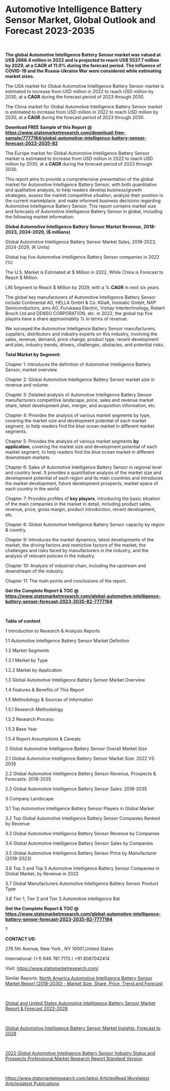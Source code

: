 <h1>Automotive Intelligence Battery Sensor Market, Global Outlook and Forecast 2023-2035</h1><br/><p><strong>The global Automotive Intelligence Battery Sensor market was valued at US$ 2666.4 million in 2022 and is projected to reach US$ 5537.7 million by 2029, at a <strong>CAGR</strong> of 11.0% during the forecast period. The influence of COVID-19 and the Russia-Ukraine War were considered while estimating market sizes.</strong></p>
 
 
 
 <p>The USA market for Global Automotive Intelligence Battery Sensor market is estimated to increase from USD million in 2022 to reach USD million by 2030, at a <strong>CAGR</strong> during the forecast period of 2023 through 2030.</p>
 
 
 
 <p>The China market for Global Automotive Intelligence Battery Sensor market is estimated to increase from USD million in 2022 to reach USD million by 2030, at a <strong>CAGR</strong> during the forecast period of 2023 through 2030.</p>
 
 
 
 <p><strong>Download FREE Sample of this Report @ <a href="https://www.statsmarketresearch.com/download-free-sample/7777164/global-automotive-intelligence-battery-sensor-forecast-2023-2035-82">https://www.statsmarketresearch.com/download-free-sample/7777164/global-automotive-intelligence-battery-sensor-forecast-2023-2035-82</a></strong></p>
 
 
 
 <p>The Europe market for Global Automotive Intelligence Battery Sensor market is estimated to increase from USD million in 2022 to reach USD million by 2030, at a <strong>CAGR</strong> during the forecast period of 2023 through 2030.</p>
 
 
 
 <p>This report aims to provide a comprehensive presentation of the global market for Automotive Intelligence Battery Sensor, with both quantitative and qualitative analysis, to help readers develop business/growth strategies, assess the market competitive situation, analyze their position in the current marketplace, and make informed business decisions regarding Automotive Intelligence Battery Sensor. This report contains market size and forecasts of Automotive Intelligence Battery Sensor in global, including the following market information:</p>
 
 
 
 <p><strong>Global Automotive Intelligence Battery Sensor Market Revenue, 2018-2023, 2024-2029, ($ millions)</strong></p>
 
 
 
 <p>Global Automotive Intelligence Battery Sensor Market Sales, 2018-2023, 2024-2029, (K Units)</p>
 
 
 
 <p>Global top five Automotive Intelligence Battery Sensor companies in 2022 (%)</p>
 
 
 
 <p>The U.S. Market is Estimated at $ Million in 2022, While China is Forecast to Reach $ Million.</p>
 
 
 
 <p>LIN Segment to Reach $ Million by 2029, with a % <strong>CAGR</strong> in next six years.</p>
 
 
 
 <p>The global key manufacturers of Automotive Intelligence Battery Sensor include Continental AG, HELLA GmbH & Co. KGaA, Inomatic GmbH, NXP Semiconductors, ams AG, Furukawa Electric, Vishay Intertechnology, Robert Bosch Ltd and DENSO CORPORATION, etc. in 2022, the global top five players have a share approximately % in terms of revenue.</p>
 
 
 
 <p>We surveyed the Automotive Intelligence Battery Sensor manufacturers, suppliers, distributors and industry experts on this industry, involving the sales, revenue, demand, price change, product type, recent development and plan, industry trends, drivers, challenges, obstacles, and potential risks.</p>
 
 
 
 <p><strong>Total Market by Segment:</strong></p>
 
 
 
 <p>Chapter 1: Introduces the definition of Automotive Intelligence Battery Sensor, market overview.</p>
 
 
 
 <p>Chapter 2: Global Automotive Intelligence Battery Sensor market size in revenue and volume.</p>
 
 
 
 <p>Chapter 3: Detailed analysis of Automotive Intelligence Battery Sensor manufacturers competitive landscape, price, sales and revenue market share, latest development plan, merger, and acquisition information, etc.</p>
 
 
 
 <p>Chapter 4: Provides the analysis of various market segments by type, covering the market size and development potential of each market segment, to help readers find the blue ocean market in different market segments.</p>
 
 
 
 <p>Chapter 5: Provides the analysis of various market segments <strong>by application</strong>, covering the market size and development potential of each market segment, to help readers find the blue ocean market in different downstream markets.</p>
 
 
 
 <p>Chapter 6: Sales of Automotive Intelligence Battery Sensor in regional level and country level. It provides a quantitative analysis of the market size and development potential of each region and its main countries and introduces the market development, future development prospects, market space of each country in the world.</p>
 
 
 
 <p>Chapter 7: Provides profiles of <strong>key players</strong>, introducing the basic situation of the main companies in the market in detail, including product sales, revenue, price, gross margin, product introduction, recent development, etc.</p>
 
 
 
 <p>Chapter 8: Global Automotive Intelligence Battery Sensor capacity by region & country.</p>
 
 
 
 <p>Chapter 9: Introduces the market dynamics, latest developments of the market, the driving factors and restrictive factors of the market, the challenges and risks faced by manufacturers in the industry, and the analysis of relevant policies in the industry.</p>
 
 
 
 <p>Chapter 10: Analysis of industrial chain, including the upstream and downstream of the industry.</p>
 
 
 
 <p>Chapter 11: The main points and conclusions of the report.</p>
 
 
 
 <div><b>Get the Complete Report & TOC @ <a href="https://www.statsmarketresearch.com/global-automotive-intelligence-battery-sensor-forecast-2023-2035-82-7777164">https://www.statsmarketresearch.com/global-automotive-intelligence-battery-sensor-forecast-2023-2035-82-7777164</a></b></div>
 
 
 
 <p><br />
 
 <b>Table of content</b></p>
 
 
 
 <p>1 Introduction to Research & Analysis Reports<br />
 
 1.1 Automotive Intelligence Battery Sensor Market Definition<br />
 
 1.2 Market Segments<br />
 
 1.2.1 Market by Type<br />
 
 1.2.2 Market by Application<br />
 
 1.3 Global Automotive Intelligence Battery Sensor Market Overview<br />
 
 1.4 Features & Benefits of This Report<br />
 
 1.5 Methodology & Sources of Information<br />
 
 1.5.1 Research Methodology<br />
 
 1.5.2 Research Process<br />
 
 1.5.3 Base Year<br />
 
 1.5.4 Report Assumptions & Caveats<br />
 
 2 Global Automotive Intelligence Battery Sensor Overall Market Size<br />
 
 2.1 Global Automotive Intelligence Battery Sensor Market Size: 2022 VS 2035<br />
 
 2.2 Global Automotive Intelligence Battery Sensor Revenue, Prospects & Forecasts: 2018-2035<br />
 
 2.3 Global Automotive Intelligence Battery Sensor Sales: 2018-2035<br />
 
 3 Company Landscape<br />
 
 3.1 Top Automotive Intelligence Battery Sensor Players in Global Market<br />
 
 3.2 Top Global Automotive Intelligence Battery Sensor Companies Ranked by Revenue<br />
 
 3.3 Global Automotive Intelligence Battery Sensor Revenue by Companies<br />
 
 3.4 Global Automotive Intelligence Battery Sensor Sales by Companies<br />
 
 3.5 Global Automotive Intelligence Battery Sensor Price by Manufacturer (2018-2023)<br />
 
 3.6 Top 3 and Top 5 Automotive Intelligence Battery Sensor Companies in Global Market, by Revenue in 2022<br />
 
 3.7 Global Manufacturers Automotive Intelligence Battery Sensor Product Type<br />
 
 3.8 Tier 1, Tier 2 and Tier 3 Automotive Intelligence Bat</p>
 
 
 
 <div><b>Get the Complete Report & TOC @ <a href="https://www.statsmarketresearch.com/global-automotive-intelligence-battery-sensor-forecast-2023-2035-82-7777164">https://www.statsmarketresearch.com/global-automotive-intelligence-battery-sensor-forecast-2023-2035-82-7777164</a></b></div>
 
 
 
 <p>? </p>
 
 
 
 <p><b>CONTACT US:</b><br />
 
 276 5th Avenue, New York , NY 10001,United States<br />
 
 International: (+1) 646 781 7170 / +91 8087042414<br />
 
 Visit: <a href="https://www.statsmarketresearch.com/">https://www.statsmarketresearch.com/</a><br />
 
 Similar Reports: <a href="https://www.statsmarketresearch.com/global-automotive-intelligence-battery-sensor-forecast-2023-2035-82-7777164">North America Automotive Intelligence Battery Sensor Market Report (2018-2030) - Market Size, Share, Price, Trend and Forecast</a><br />
 
 <br />
 
 <a href="https://www.statsmarketresearch.com/global-automotive-intelligence-battery-sensor-forecast-2023-2035-82-7777164">Global and United States Automotive Intelligence Battery Sensor Market Report & Forecast 2022-2028</a><br />
 
 <br />
 
 <a href="https://www.statsmarketresearch.com/global-automotive-intelligence-battery-sensor-forecast-2023-2035-82-7777164">Global Automotive Intelligence Battery Sensor Market Insights, Forecast to 2028</a><br />
 
 <br />
 
 <a href="https://www.statsmarketresearch.com/global-automotive-intelligence-battery-sensor-forecast-2023-2035-82-7777164">2022 Global Automotive Intelligence Battery Sensor Industry Status and Prospects Professional Market Research Report Standard Version</a><br />
 
 <br />
 
 <a href="https://gyeongbokgung.com">https://www.statsmarketresearch.com/</a><a href="https://hallyeomaritime.com">latest Articles</a><a href="https://jingwansa.com">Read More</a><a href="https://nguoiviet.jp/">latest Articles</a><a href="https://www.intelmarketresearch.com/">latest Publications</a></p>